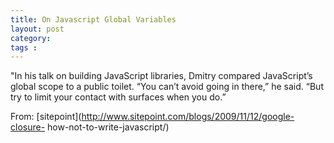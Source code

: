```yaml
---
title: On Javascript Global Variables
layout: post
category: 
tags : 
---
```





"In his talk on building JavaScript libraries, Dmitry compared JavaScript’s
global scope to a public toilet. “You can’t avoid going in there,” he said.
“But try to limit your contact with surfaces when you do.”

From: [sitepoint](http://www.sitepoint.com/blogs/2009/11/12/google-closure-
how-not-to-write-javascript/)

